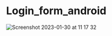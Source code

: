 # Login_form_android

![Screenshot 2023-01-30 at 11 17 32](https://user-images.githubusercontent.com/28098368/215441291-94766553-a533-443f-ac69-920da2c5cb23.png)
